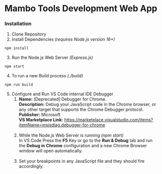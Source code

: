 # Mambo Tools Development Web App
### Installation
1. Clone Repository
2. Install Dependencies _(requires Node.js version 16+)_
```bash
npm install
```
3. Run the Node.js Web Server _(Express.js)_
```bash
npm start
```
4. To run a new Build process _(./build)_
```bash
npm run build
```
5. Configure and Run VS Code internal IDE Debugger
   1. **Name:** [Deprecated] Debugger for Chrome.<br>
      **Description:** Debug your JavaScript code in the Chrome browser, or any other target that supports the Chrome Debugger protocol.<br>
      **Publisher:** Microsoft<br>
      **VS Marketplace Link:** https://marketplace.visualstudio.com/items?itemName=msjsdiag.debugger-for-chrome<br><br>
   2. While the Node.js Web Server is running _(npm start)_<br>
      In VS Code Press the **F5** Key or go to the **Run & Debug** tab and run the **Debug in Chrome** configuration and a new Chrome Browser window will open automatically.<br><br>
   3. Set your breakpoints in any JavaScript file and they should fire accordingly.
